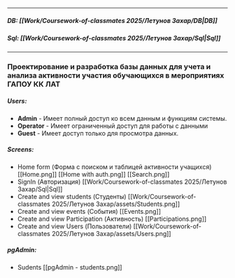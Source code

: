 
___
##### DB: [[Work/Coursework-of-classmates 2025/Летунов Захар/DB|DB]]
##### Sql: [[Work/Coursework-of-classmates 2025/Летунов Захар/Sql|Sql]]
___
### Проектирование и разработка базы данных для учета и анализа активности участия обучающихся в мероприятиях ГАПОУ КК ЛАТ
##### Users:
- **Admin** -  Имеет полный доступ ко всем данным и функциям системы.
- **Operator** - Имеет ограниченный доступ для работы с данными
- **Guest** - Имеет доступ только для просмотра данных.

##### Screens:
- Home form (Форма с поиском и таблицей активности учащихся) [[Home.png]] [[Home with auth.png]] [[Search.png]]
- SignIn (Авторизация) [[Work/Coursework-of-classmates 2025/Летунов Захар/Sql|Sql]]
- Create and view students (Студенты) [[Work/Coursework-of-classmates 2025/Летунов Захар/assets/Students.png]]
- Create and view events (События) [[Events.png]]
- Create and view Participation (Активность) [[Participations.png]]
- Create and view Users (Пользователи) [[Work/Coursework-of-classmates 2025/Летунов Захар/assets/Users.png]]

##### pgAdmin:
- Sudents [[pgAdmin - students.png]]